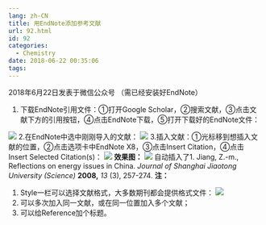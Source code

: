 ```yaml
---
lang: zh-CN
title: 用EndNote添加参考文献
url: 92.html
id: 92
categories:
  - Chemistry
date: 2018-06-22 00:35:06
tags:
---
```


2018年6月22日发表于微信公众号 （需已经安装好EndNote）

1.  下载EndNote引用文件：①打开Google Scholar，②搜索文献，③点击文献下方的引用按钮，④点击EndNote下载，⑤打开下载好的EndNote文件：

![](https://images.weserv.nl/?url=drive.google.com/uc?id=19VnkxRfoDlSBUjlRdxR5wT7vfbWsTMjZ) 2.在EndNote中选中刚刚导入的文献： ![](https://images.weserv.nl/?url=drive.google.com/uc?id=16vH-TjHslTnFWt9pkQIZllM3HtONvIL_) 3.插入文献：①光标移到想插入文献的位置，②点击选项卡中EndNote X8，③点击Insert Citation，④点击Insert Selected Citation(s)： ![](https://images.weserv.nl/?url=drive.google.com/uc?id=1bw2FL_vT74chCO1bdX1bVRa2OmaDI553) **效果图：** ![](https://images.weserv.nl/?url=drive.google.com/uc?id=1ORp0ANimp1nLVTWLdz8FbforKTFvVnWY) 自动插入了1\. Jiang, Z.-m., Reflections on energy issues in China. _Journal of Shanghai Jiaotong University (Science)_ **2008,** _13_ (3), 257-274. **注：**

1.  Style一栏可以选择文献格式，大多数期刊都会提供格式文件： ![](https://images.weserv.nl/?url=drive.google.com/uc?id=1YPP_SFswmU9rpocyqshglI_tezCBoRYC)
2.  可以多次加入同一文献，或在同一位置加入多个文献；
3.  可以给Reference加个标题。
